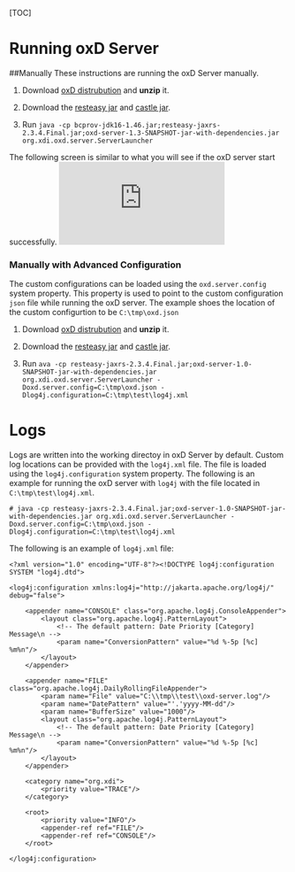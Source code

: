 [TOC]

# Running oxD Server 
##Manually
These instructions are running the oxD Server manually.

1. Download [oxD distrubution](http://ox.gluu.org/maven/org/xdi/oxd-server/1.0.6-master-SNAPSHOT/oxd-server-1.0.6-master-SNAPSHOT-distribution.zip) and **unzip** it.

2. Download the [resteasy jar](http://ox.gluu.org/maven/org/jboss/resteasy/resteasy-jaxrs/2.3.4.Final/resteasy-jaxrs-2.3.4.Final.jar) and [castle jar](http://ox.gluu.org/maven/org/bouncycastle/bcprov-jdk16/1.46/bcprov-jdk16-1.46.jar).

3. Run `java -cp bcprov-jdk16-1.46.jar;resteasy-jaxrs-2.3.4.Final.jar;oxd-server-1.3-SNAPSHOT-jar-with-dependencies.jar org.xdi.oxd.server.ServerLauncher`

The following screen is similar to what you will see if the oxD server start successfully.
![image](http://ox.gluu.org/lib/exe/fetch.php?media=oxd:oxd_started.png)

### Manually with Advanced Configuration
The custom configurations can be loaded using the `oxd.server.config` system property. This property is used to point to the custom configuration `json` file while running the oxD server. The example shoes the location of the custom configurtion to be `C:\tmp\oxd.json`

1. Download [oxD distrubution](http://ox.gluu.org/maven/org/xdi/oxd-server/1.0.6-master-SNAPSHOT/oxd-server-1.0.6-master-SNAPSHOT-distribution.zip) and **unzip** it.

2. Download the [resteasy jar](http://ox.gluu.org/maven/org/jboss/resteasy/resteasy-jaxrs/2.3.4.Final/resteasy-jaxrs-2.3.4.Final.jar) and [castle jar](http://ox.gluu.org/maven/org/bouncycastle/bcprov-jdk16/1.46/bcprov-jdk16-1.46.jar).

3. Run `ava -cp resteasy-jaxrs-2.3.4.Final.jar;oxd-server-1.0-SNAPSHOT-jar-with-dependencies.jar org.xdi.oxd.server.ServerLauncher -Doxd.server.config=C:\tmp\oxd.json -Dlog4j.configuration=C:\tmp\test\log4j.xml`

# Logs
Logs are written into the working directoy in oxD Server by default. Custom log locations can be provided with the `log4j.xml` file. The file is loaded using the `log4j.configuration` system property. The following is an example for running the oxD server with `log4j` with the file located in `C:\tmp\test\log4j.xml`.

`# java -cp resteasy-jaxrs-2.3.4.Final.jar;oxd-server-1.0-SNAPSHOT-jar-with-dependencies.jar org.xdi.oxd.server.ServerLauncher -Doxd.server.config=C:\tmp\oxd.json -Dlog4j.configuration=C:\tmp\test\log4j.xml`

The following is an example of `log4j.xml` file:

```
<?xml version="1.0" encoding="UTF-8"?><!DOCTYPE log4j:configuration SYSTEM "log4j.dtd">
 
<log4j:configuration xmlns:log4j="http://jakarta.apache.org/log4j/" debug="false">
 
    <appender name="CONSOLE" class="org.apache.log4j.ConsoleAppender">
        <layout class="org.apache.log4j.PatternLayout">
            <!-- The default pattern: Date Priority [Category] Message\n -->
            <param name="ConversionPattern" value="%d %-5p [%c] %m%n"/>
        </layout>
    </appender>
 
    <appender name="FILE" class="org.apache.log4j.DailyRollingFileAppender">
        <param name="File" value="C:\\tmp\\test\\oxd-server.log"/>
        <param name="DatePattern" value="'.'yyyy-MM-dd"/>
        <param name="BufferSize" value="1000"/>
        <layout class="org.apache.log4j.PatternLayout">
            <!-- The default pattern: Date Priority [Category] Message\n -->
            <param name="ConversionPattern" value="%d %-5p [%c] %m%n"/>
        </layout>
    </appender>
 
    <category name="org.xdi">
        <priority value="TRACE"/>
    </category>
 
    <root>
        <priority value="INFO"/>
        <appender-ref ref="FILE"/>
        <appender-ref ref="CONSOLE"/>
    </root>
 
</log4j:configuration>
```
